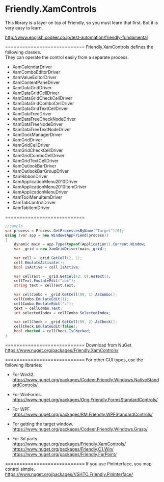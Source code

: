 Friendly.XamControls
============================

This library is a layer on top of
Friendly, so you must learn that first.
But it is very easy to learn.

http://www.english.codeer.co.jp/test-automation/friendly-fundamental  

============================
Friendly.XamControls defines the following classes.   
They can operate the control easily from a separate process.  

* XamCalendarDriver
* XamComboEditorDriver
* XamValueEditorDriver
* XamContentPaneDriver
* XamDataGridDriver
* XamDataGridCellDriver
* XamDataGridCheckCellDriver
* XamDataGridComboCellDriver
* XamDataGridTextCellDriver
* XamDataTreeDriver
* XamDataTreeCheckNodeDriver
* XamDataTreeNodeDriver
* XamDataTreeTextNodeDriver
* XamDockManagerDriver
* XamGridDriver
* XamGridCellDriver
* XamGridCheckCellDriver
* XamGridComboCellDriver
* XamGridTextCellDriver
* XamOutlookBarDriver
* XamOutlookBarGroupDriver
* XamRibbonDriver
* XamApplicationMenu2010Driver
* XamApplicationMenu2010ItemDriver
* XamApplicationMenuDriver
* XamToolMenuItemDriver
* XamTabControlDriver
* XamTabItemDriver

============================
```cs  
//sample  
var process = Process.GetProcessesByName("Target")[0];  
using (var app = new WindowsAppFriend(process))  
{  
    dynamic main = app.Type(typeof(Application)).Current.Window;  
    var _grid = new XamGridDriver(main._grid);
    
    var cell = _grid.GetCell(2, 1);
    cell.EmulateActivate();
    bool isActive = cell.IsActive;
    
    var cellText = _grid.GetCell(2, 0).AsText();
    cellText.EmulateEdit("abc");
    string text = cellText.Text;
    
    var cellCombo = _grid.GetCell(99, 1).AsCombo();
    cellCombo.EmulateEdit(1);
    cellCombo.EmulateEdit("c");
    text = cellCombo.Text;
    int selectedIndex = cellCombo.SelectedIndex;
    
    var cellCheck = _grid.GetCell(99, 2).AsCheck();
    cellCheck.EmulateEdit(false);
    bool checked = cellCheck.IsChecked;
}
```

============================
Download from NuGet.
https://www.nuget.org/packages/Friendly.XamControls/

============================
For other GUI types, use the following libraries:

* For Win32.  
https://www.nuget.org/packages/Codeer.Friendly.Windows.NativeStandardControls/  

* For WinForms.  
https://www.nuget.org/packages/Ong.Friendly.FormsStandardControls/  

* For WPF.  
https://www.nuget.org/packages/RM.Friendly.WPFStandardControls/  

* For getting the target window.  
https://www.nuget.org/packages/Codeer.Friendly.Windows.Grasp/  

* For 3d party.  
https://www.nuget.org/packages/Friendly.XamControls/  
https://www.nuget.org/packages/Friendly.C1.Win/  
https://www.nuget.org/packages/Friendly.FarPoint/  

============================
If you use PinInterface, you map control simple.  
https://www.nuget.org/packages/VSHTC.Friendly.PinInterface/


